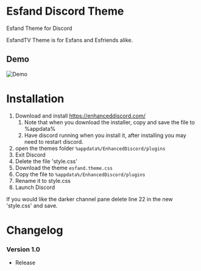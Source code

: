 # Esfand Discord Theme
Esfand Theme for Discord

EsfandTV Theme is for Esfans and Esfriends alike.

## Demo 
![Demo](https://i.imgur.com/Z7cgBWq.png)

# Installation
1. Download and install https://enhanceddiscord.com/
	1. Note that when you download the installer, copy and save the file to %appdata%
	2. Have discord running when you install it, after installing you may need to restart discord.
2. open the themes folder `%appdata%/EnhancedDiscord/plugins`
3. Exit Discord
4. Delete the file 'style.css'
5. Download the theme `esfand.theme.css`
6. Copy the file to `%appdata%/EnhancedDiscord/plugins`
7. Rename it to style.css
8. Launch Discord

If you would like the darker channel pane delete line 22 in the new 'style.css' and save.

# Changelog

### Version 1.0
* Release

